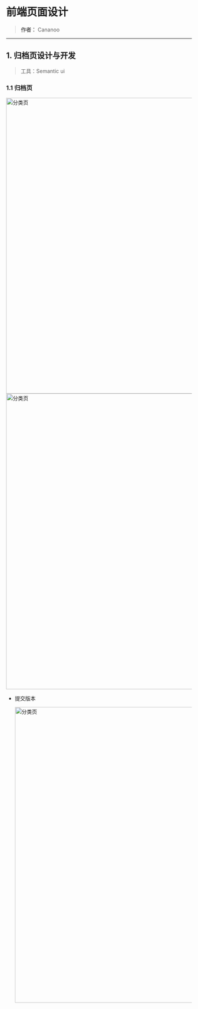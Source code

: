 # 前端页面设计
> **作者：** Cananoo

---

## 1. 归档页设计与开发
> 工具：Semantic ui

### 1.1 归档页

<img src="https://user-images.githubusercontent.com/103165360/260030259-1ee1e0a6-72dc-4f76-b5de-92f58232aab7.png" alt="分类页" width="800">  
<img src="https://user-images.githubusercontent.com/103165360/260030199-9f6a6dab-3719-4c72-8cdd-8da7ee02f3d5.png" alt="分类页" width="800">  



- 提交版本

  <img src="https://user-images.githubusercontent.com/103165360/260029869-4830ec4e-7f2d-49ec-a4a6-c3ddad025799.png" alt="分类页" width="800">  


  
